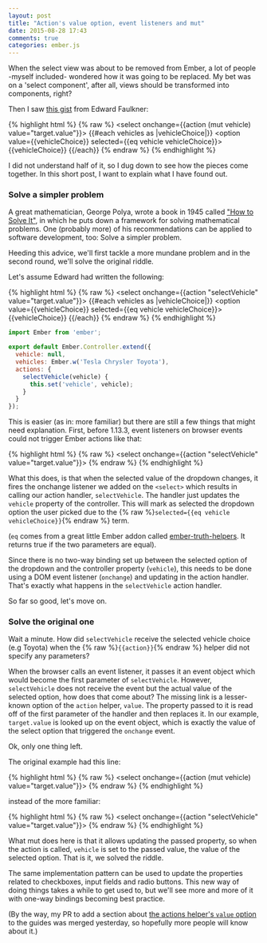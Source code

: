 ```yaml
---
layout: post
title: "Action's value option, event listeners and mut"
date: 2015-08-28 17:43
comments: true
categories: ember.js
---
```

When the select view was about to be removed from Ember, a lot of people
-myself included- wondered how it was going to be replaced. My bet was on a
'select component', after all, views should be transformed into components, right?

Then I saw [this gist][1] from Edward Faulkner:

{% highlight html %}
{% raw %}
<select onchange={{action (mut vehicle) value="target.value"}}>
  {{#each vehicles as |vehicleChoice|}}
    <option value={{vehicleChoice}} selected={{eq vehicle vehicleChoice}}>{{vehicleChoice}}</option>
  {{/each}}
</select>
{% endraw %}
{% endhighlight %}

I did not understand half of it, so I dug down to see how the pieces come
together. In this short post, I want to explain what I have found out.

### Solve a simpler problem

A great mathematician, George Polya, wrote a book in 1945 called ["How to Solve It"][2],
in which he puts down a framework for solving mathematical problems. One
(probably more) of his recommendations can be applied to software development,
too: Solve a simpler problem.

Heeding this advice, we'll first tackle a more mundane problem and in the
second round, we'll solve the original riddle.

Let's assume Edward had written the following:

{% highlight html %}
{% raw %}
<select onchange={{action "selectVehicle" value="target.value"}}>
  {{#each vehicles as |vehicleChoice|}}
    <option value={{vehicleChoice}} selected={{eq vehicle vehicleChoice}}>{{vehicleChoice}}</option>
  {{/each}}
</select>
{% endraw %}
{% endhighlight %}

```js
import Ember from 'ember';

export default Ember.Controller.extend({
  vehicle: null,
  vehicles: Ember.w('Tesla Chrysler Toyota'),
  actions: {
    selectVehicle(vehicle) {
      this.set('vehicle', vehicle);
    }
  }
});
```

This is easier (as in: more familiar) but there are still a few things that
might need explanation. First, before 1.13.3, event listeners on browser
events could not trigger Ember actions like that:


{% highlight html %}
{% raw %}
<select onchange={{action "selectVehicle" value="target.value"}}>
{% endraw %}
{% endhighlight %}

What this does, is that when the selected value of the dropdown changes, it
fires the onchange listener we added on the `<select>` which results in calling
our action handler, `selectVehicle`. The handler just updates the `vehicle`
property of the controller. This will mark as selected the dropdown option the
user picked due to the {% raw %}`selected={{eq vehicle vehicleChoice}}`{% endraw %} term.

(`eq` comes from a great little Ember addon called [ember-truth-helpers][3]. It
returns true if the two parameters are equal).

Since there is no two-way binding set up between the selected option of the
dropdown and the controller property (`vehicle`), this needs to be done using a
DOM event listener (`onchange`) and updating in the action handler. That's
exactly what happens in the `selectVehicle` action handler.

So far so good, let's move on.

### Solve the original one

Wait a minute. How did `selectVehicle` receive the selected vehicle choice (e.g
Toyota) when the {% raw %}`{{action}}`{% endraw %} helper did not specify any parameters?

When the browser calls an event listener, it passes it an event object which
would become the first parameter of `selectVehicle`. However, `selectVehicle`
does not receive the event but the actual value of the selected option, how does
that come about? The missing link is a lesser-known option of the `action`
helper, `value`. The property passed to it is read off of the first parameter of
the handler and then replaces it. In our example, `target.value` is looked up on
the event object, which is exactly the value of the select option that triggered
the `onchange` event.

Ok, only one thing left.

The original example had this line:

{% highlight html %}
{% raw %}
<select onchange={{action (mut vehicle) value="target.value"}}>
{% endraw %}
{% endhighlight %}

instead of the more familiar:

{% highlight html %}
{% raw %}
<select onchange={{action "selectVehicle" value="target.value"}}>
{% endraw %}
{% endhighlight %}

What mut does here is that it allows updating the passed property, so when the
action is called, `vehicle` is set to the passed value, the value of the
selected option. That is it, we solved the riddle.

The same implementation pattern can be used to update the properties related to
checkboxes, input fields and radio buttons. This new way of doing things takes a
while to get used to, but we'll see more and more of it with one-way bindings
becoming best practice.

(By the way, my PR to add a section about [the actions helper's `value` option][4] to
the guides was merged yesterday, so hopefully more people will know about it.)

[1]: https://gist.github.com/ef4/8367f996eb7b57d1f7a5
[2]: http://smile.amazon.com/How-Solve-It-Mathematical-Princeton/dp/069111966X/ref=smi_www_rco2_go_smi_g2147660602?_encoding=UTF8&*Version*=1&*entries*=0&ie=UTF8
[3]: https://github.com/jmurphyau/ember-truth-helpers
[4]: https://github.com/emberjs/guides/pull/670
